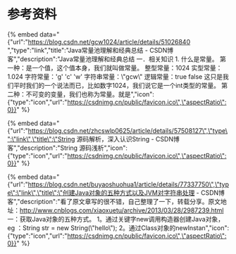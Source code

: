 # 参考资料

{% embed data="{\"url\":\"https://blog.csdn.net/gcw1024/article/details/51026840  \",\"type\":\"link\",\"title\":\"Java常量池理解和经典总结 - CSDN博客\",\"description\":\"Java常量池理解和经典总结  一．相关知识  1. 什么是常量。 第一种：是一个值，这个值本身，我们就叫做常量。 整型常量：1024 实型常量：1.024 字符常量：\'g\' \'c\' \'w\' 字符串常量：\\\"gcw\\\" 逻辑常量：true false 这只是我们平时我们的一个说法而已，比如数字1024，我们说它是一个int类型的常量。 第二种：不可变的变量，我们也称为常量。就是\",\"icon\":{\"type\":\"icon\",\"url\":\"https://csdnimg.cn/public/favicon.ico\",\"aspectRatio\":0}}" %}

{% embed data="{\"url\":\"https://blog.csdn.net/zhcswlp0625/article/details/57508127\",\"type\":\"link\",\"title\":\"String 源码解析，深入认识String - CSDN博客\",\"description\":\"String 源码浅析\",\"icon\":{\"type\":\"icon\",\"url\":\"https://csdnimg.cn/public/favicon.ico\",\"aspectRatio\":0}}" %}

{% embed data="{\"url\":\"https://blog.csdn.net/buyaoshuohua1/article/details/77337750\",\"type\":\"link\",\"title\":\"创建Java对象的五种方式以及JVM对字符串处理 - CSDN博客\",\"description\":\"看了原文章写的很不错，自己整理了一下，转载分享。原文地址：http://www.cnblogs.com/xiaoxuetu/archive/2013/03/28/2987239.html  一：获取Java对象的五种方式。 1。通过关键字new调用构造器创建Java对象，eg ：String str = new String\(\\\"hello\\\"\); 2。通过Class对象的newInstan\",\"icon\":{\"type\":\"icon\",\"url\":\"https://csdnimg.cn/public/favicon.ico\",\"aspectRatio\":0}}" %}

